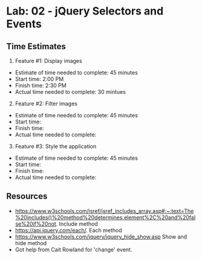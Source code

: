 # Lab: 02 - jQuery Selectors and Events

## Time Estimates

1. Feature #1: Display images

- Estimate of time needed to complete: 45 minutes
- Start time: 2:00 PM
- Finish time: 2:30 PM
- Actual time needed to complete: 30 mintues

2. Feature #2: Filter images

- Estimate of time needed to complete: 45 minutes
- Start time:
- Finish time:
- Actual time needed to complete:

3. Feature #3: Style the application

- Estimate of time needed to complete: 45 minutes
- Start time:
- Finish time:
- Actual time needed to complete:

## Resources
- https://www.w3schools.com/jsref/jsref_includes_array.asp#:~:text=The%20includes()%20method%20determines,element%2C%20and%20false%20if%20not. Include method
- https://api.jquery.com/each/. Each method
- https://www.w3schools.com/jquery/jquery_hide_show.asp Show and hide method
- Got help from Cait Rowland for 'change' event. 